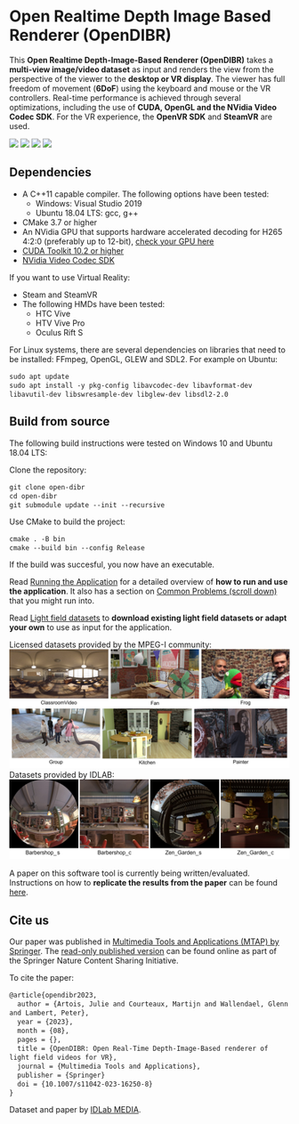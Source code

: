 # Open Realtime Depth Image Based Renderer (OpenDIBR)

This **Open Realtime Depth-Image-Based Renderer (OpenDIBR)** takes a **multi-view image/video dataset** as input and renders the view from the perspective of the viewer to the **desktop or VR display**. The viewer has full freedom of movement (**6DoF**) using the keyboard and mouse or the VR controllers.
Real-time performance is achieved through several optimizations, including the use of **CUDA, OpenGL and the NVidia Video Codec SDK**.
For the VR experience, the **OpenVR SDK** and **SteamVR** are used.

<img src="https://github.com/IDLabMedia/open-dibr/blob/main/docs/group_posetrace.gif" width="49%"/> <img src="https://github.com/IDLabMedia/open-dibr/blob/main/docs/painter_posetrace.gif" width="49%"/> 
<img src="https://github.com/IDLabMedia/open-dibr/blob/main/docs/zen_garden_vr.gif" width="49%"/> <img src="https://github.com/IDLabMedia/open-dibr/blob/main/docs/Barbershop_mirror_posetrace_dibr.gif" width="49%"/>

## Dependencies
- A C++11 capable compiler. The following options have been tested:
  - Windows: Visual Studio 2019
  - Ubuntu 18.04 LTS: gcc, g++
- CMake 3.7 or higher
- An NVidia GPU that supports hardware accelerated decoding for H265 4:2:0 (preferably up to 12-bit), [check your GPU here](https://en.wikipedia.org/wiki/Nvidia_NVDEC#GPU_support)
- [CUDA Toolkit 10.2 or higher](https://docs.nvidia.com/cuda/cuda-installation-guide-microsoft-windows/index.html#installing-cuda-development-tools)
- [NVidia Video Codec SDK](https://developer.nvidia.com/nvidia-video-codec-sdk)

If you want to use Virtual Reality:
- Steam and SteamVR
- The following HMDs have been tested:
  - HTC Vive
  - HTV Vive Pro
  - Oculus Rift S

For Linux systems, there are several dependencies on libraries that need to be installed: FFmpeg, OpenGL, GLEW and SDL2. For example on Ubuntu:
```
sudo apt update
sudo apt install -y pkg-config libavcodec-dev libavformat-dev libavutil-dev libswresample-dev libglew-dev libsdl2-2.0
```

## Build from source
The following build instructions were tested on Windows 10 and Ubuntu 18.04 LTS:

Clone the repository:
```
git clone open-dibr
cd open-dibr
git submodule update --init --recursive
```
Use CMake to build the project:
```
cmake . -B bin
cmake --build bin --config Release
```
If the build was succesful, you now have an executable. 

Read [Running the Application](https://github.com/IDLabMedia/open-dibr/wiki/Running-the-application) for a detailed overview of **how to run and use the application**. It also has a section on [Common Problems (scroll down)](https://github.com/IDLabMedia/open-dibr/wiki/Running-the-application) that you might run into.

Read [Light field datasets](https://github.com/IDLabMedia/open-dibr/wiki/Light-field-datasets) to **download existing light field datasets or adapt your own** to use as input for the application.

Licensed datasets provided by the MPEG-I community:
<img src="https://github.com/IDLabMedia/open-dibr/blob/main/docs/overview_mpegi_datasets.png" /> 
Datasets provided by IDLAB:
<img src="https://github.com/IDLabMedia/open-dibr/blob/main/docs/overview_idlab_datasets.png" /> 

A paper on this software tool is currently being written/evaluated. Instructions on how to **replicate the results from the paper** can be found [here](https://github.com/IDLabMedia/open-dibr/wiki/Replicating-results-from-paper).


## Cite us

Our paper was published in [Multimedia Tools and Applications (MTAP) by Springer](https://link.springer.com/article/10.1007/s11042-023-16250-8). The [read-only published version](https://rdcu.be/dkfJz) can be found online as part of the Springer Nature Content Sharing Initiative.

To cite the paper:
```
@article{opendibr2023,
  author = {Artois, Julie and Courteaux, Martijn and Wallendael, Glenn and Lambert, Peter},
  year = {2023},
  month = {08},
  pages = {},
  title = {OpenDIBR: Open Real-Time Depth-Image-Based renderer of light field videos for VR},
  journal = {Multimedia Tools and Applications},
  publisher = {Springer}
  doi = {10.1007/s11042-023-16250-8}
}
```

Dataset and paper by [IDLab MEDIA](https://media.idlab.ugent.be/).
